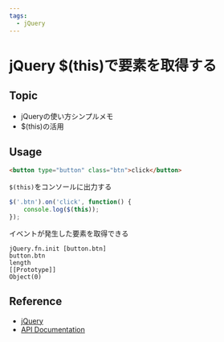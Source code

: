```yaml
---
tags:
  - jQuery
---
```


# jQuery $(this)で要素を取得する

## Topic

- jQueryの使い方シンプルメモ
- $(this)の活用

## Usage
```html
<button type="button" class="btn">click</button>
```

`$(this)`をコンソールに出力する

```js
$('.btn').on('click', function() {
    console.log($(this));
});
```

イベントが発生した要素を取得できる

```
jQuery.fn.init [button.btn]
button.btn
length
[[Prototype]]
Object(0)
```



## Reference
- [jQuery](https://jquery.com/)
- [API Documentation](https://api.jquery.com/)
